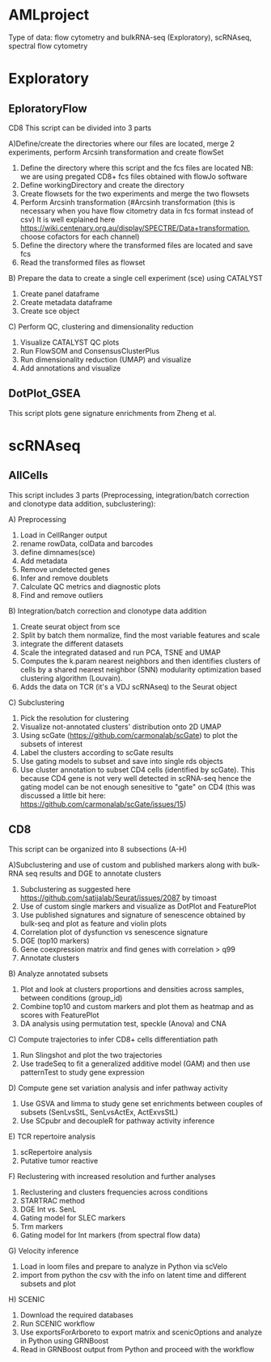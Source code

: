 # AMLproject
Type of data:  flow cytometry and bulkRNA-seq (Exploratory), scRNAseq, spectral flow cytometry

# Exploratory
## EploratoryFlow
CD8 This script can be divided into 3 parts

A)Define/create the directories where our files are located, merge 2 experiments, perform Arcsinh transformation and create flowSet
1) Define the directory where this script and the fcs files are located
NB: we are using pregated CD8+ fcs files obtained with flowJo software
2) Define workingDirectory and create the directory
3) Create flowsets for the two experiments and merge the two flowsets
4) Perform Arcsinh transformation (#Arcsinh transformation (this is necessary when you have flow citometry data in fcs format instead of csv) It is well explained here https://wiki.centenary.org.au/display/SPECTRE/Data+transformation, choose cofactors for each channel)
5) Define the directory where the transformed files are located and save fcs
6) Read the transformed files as flowset

B) Prepare the data to create a single cell experiment (sce) using CATALYST
1) Create panel dataframe
2) Create metadata dataframe
3) Create sce object

C) Perform QC, clustering and dimensionality reduction
1) Visualize CATALYST QC plots 
2) Run FlowSOM and ConsensusClusterPlus
3) Run dimensionality reduction (UMAP) and visualize
4) Add annotations and visualize

## DotPlot_GSEA

This script plots gene signature enrichments from Zheng et al.

# scRNAseq
## AllCells

This script includes 3 parts (Preprocessing, integration/batch correction and clonotype data addition, subclustering):

A) Preprocessing
1) Load in CellRanger output
2) rename rowData, colData and barcodes
3) define dimnames(sce)
4) Add metadata
5) Remove undetected genes
6) Infer and remove doublets
7) Calculate QC metrics and diagnostic plots
8) Find and remove outliers

B) Integration/batch correction and clonotype data addition
1) Create seurat object from sce
2) Split by batch them normalize, find the most variable features and scale
3) integrate the different datasets
4) Scale the integrated datased and run PCA, TSNE and UMAP
5) Computes the k.param nearest neighbors and then identifies clusters of cells by a shared nearest neighbor (SNN) modularity optimization based clustering algorithm (Louvain). 
6) Adds the data on TCR (it's a VDJ scRNAseq) to the Seurat object 

C) Subclustering
1) Pick the resolution for clustering
2) Visualize not-annotated clusters' distribution onto 2D UMAP
3) Using scGate (https://github.com/carmonalab/scGate) to plot the subsets of interest
4) Label the clusters according to scGate results
5) Use gating models to subset and save into single rds objects
6) Use cluster annotation to subset CD4 cells (identified by scGate). This because CD4 gene is not very well detected in scRNA-seq hence the gating model 
can be not enough senesitive to "gate" on CD4 (this was discussed a little bit here: https://github.com/carmonalab/scGate/issues/15)


## CD8

This script can be organized into 8 subsections (A-H)

A)Subclustering and use of custom and published markers along with bulk-RNA seq results and DGE to annotate clusters
1) Subclustering as suggested here https://github.com/satijalab/Seurat/issues/2087 by timoast
2) Use of custom single markers and visualize as DotPlot and FeaturePlot
3) Use published signatures and signature of senescence obtained by bulk-seq and plot as feature and violin plots
4) Correlation plot of dysfunction vs senescence signature
5) DGE (top10 markers)
5) Gene coexpression matrix and find genes with correlation > q99
6) Annotate clusters

B) Analyze annotated subsets
1) Plot and look at clusters proportions and densities across samples, between conditions (group_id)
2) Combine top10 and custom markers and plot them as heatmap and as scores with FeaturePlot
3) DA analysis using permutation test, speckle (Anova) and CNA

C) Compute trajectories to infer CD8+ cells differentiation path
1) Run Slingshot and plot the two trajectories
2) Use tradeSeq to fit a generalized additive model (GAM) and then use patternTest to study gene expression

D) Compute gene set variation analysis and infer pathway activity
1) Use GSVA and limma to study gene set enrichments between couples of subsets (SenLvsStL, SenLvsActEx, ActExvsStL)
2) Use SCpubr and decoupleR for pathway activity inference

E) TCR repertoire analysis
1) scRepertoire analysis
2) Putative tumor reactive

F) Reclustering with increased resolution and further analyses
1) Reclustering and clusters frequencies across conditions
2) STARTRAC method
3) DGE Int vs. SenL
4) Gating model for SLEC markers 
5) Trm markers
6) Gating model for Int markers (from spectral flow data)

G) Velocity inference
1) Load in loom files and prepare to analyze in Python via scVelo
2) import from python the csv with the info on latent time and different subsets and plot

H) SCENIC
1) Download the required databases
2) Run SCENIC workflow
3) Use exportsForArboreto to export matrix and scenicOptions and analyze in Python using GRNBoost 
4) Read in GRNBoost output from Python and proceed with the workflow
